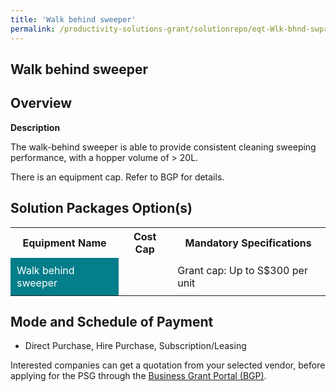 ```yaml
---
title: 'Walk behind sweeper'
permalink: /productivity-solutions-grant/solutionrepo/eqt-Wlk-bhnd-swpr-Envronmntl-Srvcs
---
```


## Walk behind sweeper

## Overview

**Description**

The walk-behind sweeper is able to provide consistent cleaning sweeping performance, with a hopper volume of > 20L.

There is an equipment cap. Refer to BGP for details.

## Solution Packages Option(s)

<table>
<tr>
<th><b>Equipment Name</b></th>
<th><b>Cost Cap</b></th>
<th><b>Mandatory Specifications</b></th>
</tr>
<tr>
<td style='padding: 10px; background-color: #037E8A; color: #FFFFFF;'>Walk behind sweeper</td>
<td style='padding: 10px;'></td>
<td style='padding: 10px;'>Grant cap: Up to S$300 per unit</td>
</tr>
</table>

## Mode and Schedule of Payment

 - Direct Purchase, Hire Purchase, Subscription/Leasing

Interested companies can get a quotation from your selected vendor, before applying for the PSG through the <a href='https://www.businessgrants.gov.sg/' target='_blank' rel='noopener'>Business Grant Portal (BGP)</a>.

<script src="/jquery/resize-tables.js"></script>
